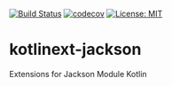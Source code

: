 [![Build Status](https://travis-ci.org/lukaszimmermann/kotlinext-jackson.svg?branch=master)](https://travis-ci.org/lukaszimmermann/kotlinext-jackson)
[![codecov](https://codecov.io/gh/lukaszimmermann/kotlinext-jackson/branch/develop/graph/badge.svg)](https://codecov.io/gh/lukaszimmermann/kotlinext-jackson)
[![License: MIT](https://img.shields.io/badge/License-MIT-yellow.svg)](https://opensource.org/licenses/MIT)

# kotlinext-jackson
Extensions for Jackson Module Kotlin
